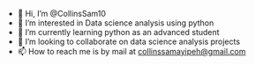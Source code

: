 - 👋 Hi, I’m @CollinsSam10
- 👀 I’m interested in Data science analysis using python
- 🌱 I’m currently learning python as an advanced student
- 💞️ I’m looking to collaborate on data science analysis projects
- 📫 How to reach me is by mail at collinssamayipeh@gmail.com

<!---
CollinsSam10/CollinsSam10 is a ✨ special ✨ repository because its `README.md` (this file) appears on your GitHub profile.
You can click the Preview link to take a look at your changes.
--->
